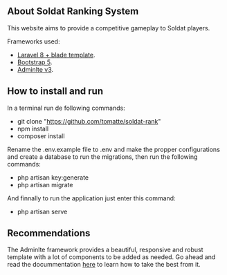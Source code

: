 ## About Soldat Ranking System
This website aims to provide a competitive gameplay to Soldat players.

Frameworks used:
 - [Laravel 8 + blade template](https://laravel.com/docs/8.x).
 - [Bootstrap 5](https://getbootstrap.com/docs/5.0/getting-started/introduction/).
 - [Adminlte v3](https://github.com/jeroennoten/Laravel-AdminLTE/wiki).


## How to install and run
In a terminal run de following commands:
 - git clone "https://github.com/tomatte/soldat-rank"
 - npm install
 - composer install

Rename the .env.example file to .env and make the propper configurations and create a database to run the migrations, then run the following commands:

 - php artisan key:generate
 - php artisan migrate

And finnally to run the application just enter this command:

 - php artisan serve

## Recommendations
The Adminlte framework provides a beautiful, responsive and robust template with a lot of components to be added as needed. Go ahead and read the docummentation [here](https://github.com/jeroennoten/Laravel-AdminLTE/wiki) to learn how to take the best from it.